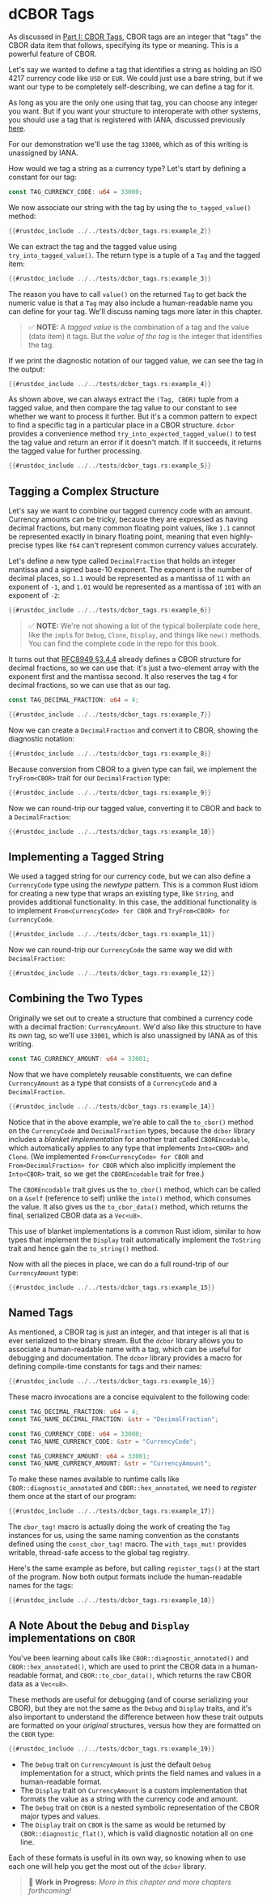 # dCBOR Tags

As discussed in [Part I: CBOR Tags](../part_1/cbor_tags.md), CBOR tags are an integer that "tags" the CBOR data item that follows, specifying its type or meaning. This is a powerful feature of CBOR.

Let's say we wanted to define a tag that identifies a string as holding an ISO 4217 currency code like `USD` or `EUR`. We could just use a bare string, but if we want our type to be completely self-describing, we can define a tag for it.

As long as you are the only one using that tag, you can choose any integer you want. But if you want your structure to interoperate with other systems, you should use a tag that is registered with IANA, discussed previously [here](../part_1/cbor_tags.md#how-to-register-your-own-fcfs-tags).

For our demonstration we'll use the tag `33000`, which as of this writing is unassigned by IANA.

How would we tag a string as a currency type? Let's start by defining a constant for our tag:

```rust
const TAG_CURRENCY_CODE: u64 = 33000;
```

We now associate our string with the tag by using the `to_tagged_value()` method:

```rust
{{#rustdoc_include ../../tests/dcbor_tags.rs:example_2}}
```

We can extract the tag and the tagged value using `try_into_tagged_value()`. The return type is a tuple of a `Tag` and the tagged item:

```rust
{{#rustdoc_include ../../tests/dcbor_tags.rs:example_3}}
```

The reason you have to call `value()` on the returned `Tag` to get back the numeric value is that a `Tag` may also include a human-readable name you can define for your tag. We'll discuss naming tags more later in this chapter.

> ✅ **NOTE:** A _tagged value_ is the combination of a tag and the value (data item) it tags. But the _value of the tag_ is the integer that identifies the tag.

If we print the diagnostic notation of our tagged value, we can see the tag in the output:

```rust
{{#rustdoc_include ../../tests/dcbor_tags.rs:example_4}}
```

As shown above, we can always extract the `(Tag, CBOR)` tuple from a tagged value, and then compare the tag value to our constant to see whether we want to process it further. But it's a common pattern to expect to find a specific tag in a particular place in a CBOR structure. `dcbor` provides a convenience method `try_into_expected_tagged_value()` to test the tag value and return an error if it doesn't match. If it succeeds, it returns the tagged value for further processing.

```rust
{{#rustdoc_include ../../tests/dcbor_tags.rs:example_5}}
```

## Tagging a Complex Structure

Let's say we want to combine our tagged currency code with an amount. Currency amounts can be tricky, because they are expressed as having decimal fractions, but many common floating point values, like `1.1` cannot be represented exactly in binary floating point, meaning that even highly-precise types like `f64` can't represent common currency values accurately.

Let's define a new type called `DecimalFraction` that holds an integer mantissa and a signed base-10 exponent. The exponent is the number of decimal places, so `1.1` would be represented as a mantissa of `11` with an exponent of `-1`, and `1.01` would be represented as a mantissa of `101` with an exponent of `-2`:

```rust
{{#rustdoc_include ../../tests/dcbor_tags.rs:example_6}}
```

> ✅ **NOTE:** We're not showing a lot of the typical boilerplate code here, like the `impl`s for `Debug`, `Clone`, `Display`, and things like `new()` methods. You can find the complete code in the repo for this book.

It turns out that [RFC8949 §3.4.4](https://www.rfc-editor.org/rfc/rfc8949.html#name-decimal-fractions-and-bigfl) already defines a CBOR structure for decimal fractions, so we can use that: it's just a two-element array with the exponent first and the mantissa second. It also reserves the tag `4` for decimal fractions, so we can use that as our tag.

```rust
const TAG_DECIMAL_FRACTION: u64 = 4;
```

```rust
{{#rustdoc_include ../../tests/dcbor_tags.rs:example_7}}
```

Now we can create a `DecimalFraction` and convert it to CBOR, showing the diagnostic notation:

```rust
{{#rustdoc_include ../../tests/dcbor_tags.rs:example_8}}
```

Because conversion from CBOR to a given type can fail, we implement the `TryFrom<CBOR>` trait for our `DecimalFraction` type:

```rust
{{#rustdoc_include ../../tests/dcbor_tags.rs:example_9}}
```

Now we can round-trip our tagged value, converting it to CBOR and back to a `DecimalFraction`:

```rust
{{#rustdoc_include ../../tests/dcbor_tags.rs:example_10}}
```

## Implementing a Tagged String

We used a tagged string for our currency code, but we can also define a `CurrencyCode` type using the _newtype_ pattern. This is a common Rust idiom for creating a new type that wraps an existing type, like `String`, and provides additional functionality. In this case, the additional functionality is to implement `From<CurrencyCode> for CBOR` and `TryFrom<CBOR> for CurrencyCode`.

```rust
{{#rustdoc_include ../../tests/dcbor_tags.rs:example_11}}
```

Now we can round-trip our `CurrencyCode` the same way we did with `DecimalFraction`:

```rust
{{#rustdoc_include ../../tests/dcbor_tags.rs:example_12}}
```

## Combining the Two Types

Originally we set out to create a structure that combined a currency code with a decimal fraction: `CurrencyAmount`. We'd also like this structure to have its own tag, so we'll use `33001`, which is also unassigned by IANA as of this writing.

```rust
const TAG_CURRENCY_AMOUNT: u64 = 33001;
```

Now that we have completely reusable constituents, we can define `CurrencyAmount` as a type that consists of a `CurrencyCode` and a `DecimalFraction`.

```rust
{{#rustdoc_include ../../tests/dcbor_tags.rs:example_14}}
```

Notice that in the above example, we're able to call the `to_cbor()` method on the `CurrencyCode` and `DecimalFraction` types, because the `dcbor` library includes a _blanket implementation_ for another trait called `CBOREncodable`, which automatically applies to any type that implements `Into<CBOR>` and `Clone`. (We implemented `From<CurrencyCode> for CBOR` and `From<DecimalFraction> for CBOR` which also implicitly implement the `Into<CBOR>` trait, so we get the `CBOREncodable` trait for free.)

The `CBOREncodable` trait gives us the `to_cbor()` method, which can be called on a `&self` (reference to self) unlike the `into()` method, which consumes the value. It also gives us the `to_cbor_data()` method, which returns the final, serialized CBOR data as a `Vec<u8>`.

This use of blanket implementations is a common Rust idiom, similar to how types that implement the `Display` trait automatically implement the `ToString` trait and hence gain the `to_string()` method.

Now with all the pieces in place, we can do a full round-trip of our `CurrencyAmount` type:

```rust
{{#rustdoc_include ../../tests/dcbor_tags.rs:example_15}}
```

## Named Tags

As mentioned, a CBOR tag is just an integer, and that integer is all that is ever serialized to the binary stream. But the `dcbor` library allows you to associate a human-readable name with a tag, which can be useful for debugging and documentation. The `dcbor` library provides a macro for defining compile-time constants for tags and their names:

```rust
{{#rustdoc_include ../../tests/dcbor_tags.rs:example_16}}
```

These macro invocations are a concise equivalent to the following code:

```rust
const TAG_DECIMAL_FRACTION: u64 = 4;
const TAG_NAME_DECIMAL_FRACTION: &str = "DecimalFraction";

const TAG_CURRENCY_CODE: u64 = 33000;
const TAG_NAME_CURRENCY_CODE: &str = "CurrencyCode";

const TAG_CURRENCY_AMOUNT: u64 = 33001;
const TAG_NAME_CURRENCY_AMOUNT: &str = "CurrencyAmount";
```

To make these names available to runtime calls like `CBOR::diagnostic_annotated` and `CBOR::hex_annotated`, we need to _register_ them once at the start of our program:

```rust
{{#rustdoc_include ../../tests/dcbor_tags.rs:example_17}}
```

The `cbor_tag!` macro is actually doing the work of creating the `Tag` instances for us, using the same naming convention as the constants defined using the `const_cbor_tag!` macro. The `with_tags_mut!` provides writable, thread-safe access to the global tag registry.

Here's the same example as before, but calling `register_tags()` at the start of the program. Now both output formats include the human-readable names for the tags:

```rust
{{#rustdoc_include ../../tests/dcbor_tags.rs:example_18}}
```

## A Note About the `Debug` and `Display` implementations on `CBOR`

You've been learning about calls like `CBOR::diagnostic_annotated()` and `CBOR::hex_annotated()`, which are used to print the CBOR data in a human-readable format, and `CBOR::to_cbor_data()`, which returns the raw CBOR data as a `Vec<u8>`.

These methods are useful for debugging (and of course serializing your CBOR), but they are not the same as the `Debug` and `Display` traits, and it's also important to understand the difference between how these trait outputs are formatted on your _original_ structures, versus how they are formatted on the `CBOR` type:

```rust
{{#rustdoc_include ../../tests/dcbor_tags.rs:example_19}}
```

- The `Debug` trait on `CurrencyAmount` is just the default `Debug` implementation for a struct, which prints the field names and values in a human-readable format.
- The `Display` trait on `CurrencyAmount` is a custom implementation that formats the value as a string with the currency code and amount.
- The `Debug` trait on `CBOR` is a nested symbolic representation of the CBOR major types and values.
- The `Display` trait on `CBOR` is the same as would be returned by `CBOR::diagnostic_flat()`, which is valid diagnostic notation all on one line.

Each of these formats is useful in its own way, so knowing when to use each one will help you get the most out of the `dcbor` library.

> 🚧 **Work in Progress:** _More in this chapter and more chapters forthcoming!_
